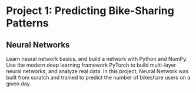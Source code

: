 # Project 1: Predicting Bike-Sharing Patterns
## Neural Networks
Learn neural network basics, and build a network with Python and NumPy. Use the modern deep
learning framework PyTorch to build multi-layer neural networks, and analyze real data.
In this project, Neural Network was built from scratch and trained to predict the number of
bikeshare users on a given day.
